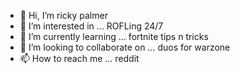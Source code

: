 - 👋 Hi, I’m ricky palmer
- 👀 I’m interested in ... ROFLing 24/7
- 🌱 I’m currently learning ... fortnite tips n tricks
- 💞️ I’m looking to collaborate on ... duos for warzone
- 📫 How to reach me ... reddit

<!---
prodbybinger/prodbybinger is a ✨ special ✨ repository because its `README.md` (this file) appears on your GitHub profile.
You can click the Preview link to take a look at your changes.
--->
